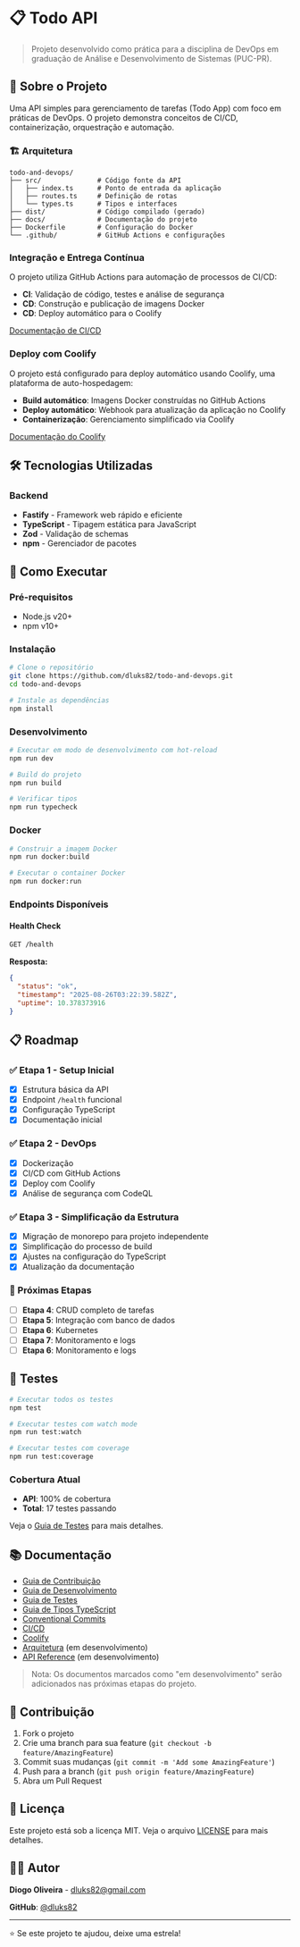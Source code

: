 # 📋 Todo API

> Projeto desenvolvido como prática para a disciplina de DevOps em graduação de Análise e Desenvolvimento de Sistemas (PUC-PR).

## 🚀 Sobre o Projeto

Uma API simples para gerenciamento de tarefas (Todo App) com foco em práticas de DevOps. O projeto demonstra conceitos de CI/CD, containerização, orquestração e automação.

### 🏗️ Arquitetura

```code
todo-and-devops/
├── src/              # Código fonte da API
│   ├── index.ts      # Ponto de entrada da aplicação
│   ├── routes.ts     # Definição de rotas
│   └── types.ts      # Tipos e interfaces
├── dist/             # Código compilado (gerado)
├── docs/             # Documentação do projeto
├── Dockerfile        # Configuração do Docker
└── .github/          # GitHub Actions e configurações
```

### Integração e Entrega Contínua

O projeto utiliza GitHub Actions para automação de processos de CI/CD:

- **CI**: Validação de código, testes e análise de segurança
- **CD**: Construção e publicação de imagens Docker
- **CD**: Deploy automático para o Coolify

[Documentação de CI/CD](docs/CICD.md)

### Deploy com Coolify

O projeto está configurado para deploy automático usando Coolify, uma plataforma de auto-hospedagem:

- **Build automático**: Imagens Docker construídas no GitHub Actions
- **Deploy automático**: Webhook para atualização da aplicação no Coolify
- **Containerização**: Gerenciamento simplificado via Coolify

[Documentação do Coolify](docs/COOLIFY.md)

## 🛠️ Tecnologias Utilizadas

### Backend

- **Fastify** - Framework web rápido e eficiente
- **TypeScript** - Tipagem estática para JavaScript
- **Zod** - Validação de schemas
- **npm** - Gerenciador de pacotes

## 🚀 Como Executar

### Pré-requisitos

- Node.js v20+
- npm v10+

### Instalação

```bash
# Clone o repositório
git clone https://github.com/dluks82/todo-and-devops.git
cd todo-and-devops

# Instale as dependências
npm install
```

### Desenvolvimento

```bash
# Executar em modo de desenvolvimento com hot-reload
npm run dev

# Build do projeto
npm run build

# Verificar tipos
npm run typecheck
```

### Docker

```bash
# Construir a imagem Docker
npm run docker:build

# Executar o container Docker
npm run docker:run
```

### Endpoints Disponíveis

#### Health Check

```bash
GET /health
```

**Resposta:**

```json
{
  "status": "ok",
  "timestamp": "2025-08-26T03:22:39.582Z",
  "uptime": 10.378373916
}
```

## 📋 Roadmap

### ✅ Etapa 1 - Setup Inicial

- [x] Estrutura básica da API
- [x] Endpoint `/health` funcional
- [x] Configuração TypeScript
- [x] Documentação inicial

### ✅ Etapa 2 - DevOps

- [x] Dockerização
- [x] CI/CD com GitHub Actions
- [x] Deploy com Coolify
- [x] Análise de segurança com CodeQL

### ✅ Etapa 3 - Simplificação da Estrutura

- [x] Migração de monorepo para projeto independente
- [x] Simplificação do processo de build
- [x] Ajustes na configuração do TypeScript
- [x] Atualização da documentação

### 🔄 Próximas Etapas

- [ ] **Etapa 4**: CRUD completo de tarefas
- [ ] **Etapa 5**: Integração com banco de dados
- [ ] **Etapa 6**: Kubernetes
- [ ] **Etapa 7**: Monitoramento e logs
- [ ] **Etapa 6**: Monitoramento e logs

## 🧪 Testes

```bash
# Executar todos os testes
npm test

# Executar testes com watch mode
npm run test:watch

# Executar testes com coverage
npm run test:coverage
```

### Cobertura Atual

- **API**: 100% de cobertura
- **Total**: 17 testes passando

Veja o [Guia de Testes](./docs/TESTING.md) para mais detalhes.

## 📚 Documentação

- [Guia de Contribuição](./docs/CONTRIBUTING.md)
- [Guia de Desenvolvimento](./docs/DEVELOPMENT.md)
- [Guia de Testes](./docs/TESTING.md)
- [Guia de Tipos TypeScript](./docs/TYPES.md)
- [Conventional Commits](./docs/COMMITS.md)
- [CI/CD](./docs/CICD.md)
- [Coolify](./docs/COOLIFY.md)
- [Arquitetura](./docs/ARCHITECTURE.md) (em desenvolvimento)
- [API Reference](./docs/API.md) (em desenvolvimento)

> Nota: Os documentos marcados como "em desenvolvimento" serão adicionados nas próximas etapas do projeto.

## 🤝 Contribuição

1. Fork o projeto
2. Crie uma branch para sua feature (`git checkout -b feature/AmazingFeature`)
3. Commit suas mudanças (`git commit -m 'Add some AmazingFeature'`)
4. Push para a branch (`git push origin feature/AmazingFeature`)
5. Abra um Pull Request

## 📄 Licença

Este projeto está sob a licença MIT. Veja o arquivo [LICENSE](LICENSE) para mais detalhes.

## 👨‍💻 Autor

**Diogo Oliveira** - [dluks82@gmail.com](mailto:dluks82@gmail.com)

**GitHub**: [@dluks82](https://github.com/dluks82)

---

⭐ Se este projeto te ajudou, deixe uma estrela!
